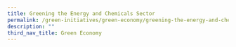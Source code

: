 ```yaml
---
title: Greening the Energy and Chemicals Sector
permalink: /green-initiatives/green-economy/greening-the-energy-and-chemicals-sector/
description: ""
third_nav_title: Green Economy
---
```

